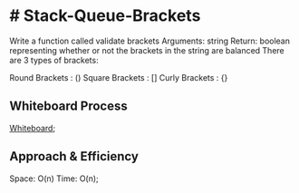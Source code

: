 # # Stack-Queue-Brackets
<!-- Description of the challenge -->

Write a function called validate brackets
Arguments: string
Return: boolean
representing whether or not the brackets in the string are balanced
There are 3 types of brackets:

Round Brackets : ()
Square Brackets : []
Curly Brackets : {}

## Whiteboard Process
<!-- Embedded whiteboard image -->

[Whiteboard](./whiteboard.png);

## Approach & Efficiency
<!-- What approach did you take? Discuss Why. What is the Big O space/time for this approach? -->

Space: O(n)
Time: O(n);
